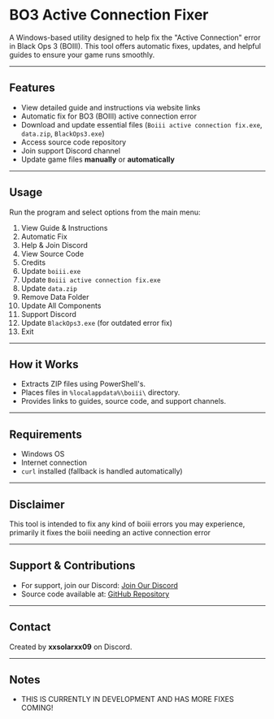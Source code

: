 # BO3 Active Connection Fixer

A Windows-based utility designed to help fix the "Active Connection" error in Black Ops 3 (BOIII). This tool offers automatic fixes, updates, and helpful guides to ensure your game runs smoothly.

---------------------------------------------------------------------------------------------------------------

## Features

- View detailed guide and instructions via website links
- Automatic fix for BO3 (BOIII) active connection error
- Download and update essential files (`Boiii active connection fix.exe`, `data.zip`, `BlackOps3.exe`)
- Access source code repository
- Join support Discord channel
- Update game files **manually** or **automatically**

---------------------------------------------------------------------------------------------------------------

## Usage

Run the program and select options from the main menu:

1. View Guide & Instructions
2. Automatic Fix
3. Help & Join Discord
4. View Source Code
5. Credits
6. Update `boiii.exe`
7. Update `Boiii active connection fix.exe`
8. Update `data.zip`
9. Remove Data Folder
10. Update All Components
11. Support Discord
12. Update `BlackOps3.exe` (for outdated error fix)
13. Exit

---------------------------------------------------------------------------------------------------------------

## How it Works

- Extracts ZIP files using PowerShell's.
- Places files in `%localappdata%\boiii\` directory.
- Provides links to guides, source code, and support channels.

---------------------------------------------------------------------------------------------------------------

## Requirements

- Windows OS
- Internet connection
- `curl` installed (fallback is handled automatically)

---------------------------------------------------------------------------------------------------------------

## Disclaimer

This tool is intended to fix any kind of boiii errors you may experience, primarily it fixes the boiii needing an active connection error

---------------------------------------------------------------------------------------------------------------

## Support & Contributions

- For support, join our Discord: [Join Our Discord](https://discord.gg/ezz)
- Source code available at: [GitHub Repository](https://github.com/XxSolarXxREAL/boiii-active-connection-fix/tree/main)

---------------------------------------------------------------------------------------------------------------

## Contact

Created by **xxsolarxx09** on Discord.

---------------------------------------------------------------------------------------------------------------

## Notes

- THIS IS CURRENTLY IN DEVELOPMENT AND HAS MORE FIXES COMING!
